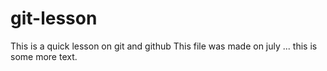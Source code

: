 # git-lesson
This is a quick lesson on git and github
This file was made on july ...
this is some more text.
